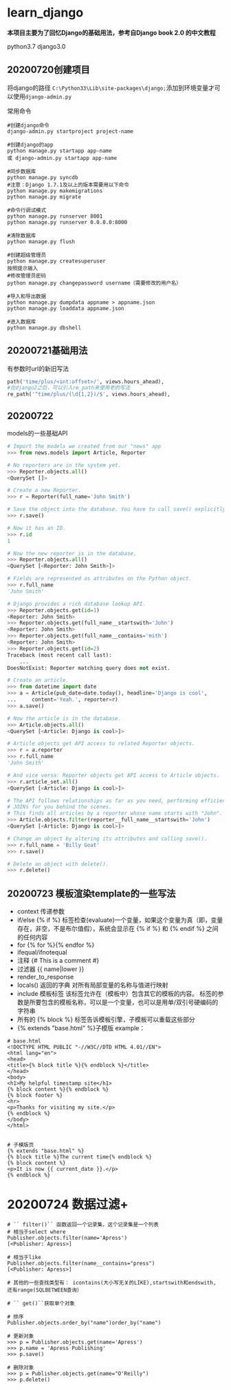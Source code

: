 # learn_django
**本项目主要为了回忆Django的基础用法，参考自Django book 2.0 的中文教程**

python3.7
django3.0

## 20200720创建项目
将django的路径 `C:\Python33\Lib\site-packages\django;`添加到环境变量才可以使用`django-admin.py`

常用命令
```
#创建django命令
django-admin.py startproject project-name

#创建django的app
python manage.py startapp app-name
或 django-admin.py startapp app-name

#同步数据库
python manage.py syncdb
#注意：Django 1.7.1及以上的版本需要用以下命令
python manage.py makemigrations
python manage.py migrate

#命令行调试模式
python manage.py runserver 8001
python manage.py runserver 0.0.0.0:8000

#清除数据库
python manage.py flush

#创建超级管理员
python manage.py createsuperuser
按照提示输入
#修改管理员密码
python manage.py changepassword username（需要修改的用户名）

#导入和导出数据
python manage.py dumpdata appname > appname.json
python manage.py loaddata appname.json

#进入数据库
python manage.py dbshell
```
## 20200721基础用法
有参数时url的新旧写法
```python
path('time/plus/<int:offset>/', views.hours_ahead),
#在django2之后，可以引入re_path来使用老的写法
re_path('^time/plus/(\d{1,2})/$', views.hours_ahead),
```
## 20200722
models的一些基础API
```python
# Import the models we created from our "news" app
>>> from news.models import Article, Reporter

# No reporters are in the system yet.
>>> Reporter.objects.all()
<QuerySet []>

# Create a new Reporter.
>>> r = Reporter(full_name='John Smith')

# Save the object into the database. You have to call save() explicitly.
>>> r.save()

# Now it has an ID.
>>> r.id
1

# Now the new reporter is in the database.
>>> Reporter.objects.all()
<QuerySet [<Reporter: John Smith>]>

# Fields are represented as attributes on the Python object.
>>> r.full_name
'John Smith'

# Django provides a rich database lookup API.
>>> Reporter.objects.get(id=1)
<Reporter: John Smith>
>>> Reporter.objects.get(full_name__startswith='John')
<Reporter: John Smith>
>>> Reporter.objects.get(full_name__contains='mith')
<Reporter: John Smith>
>>> Reporter.objects.get(id=2)
Traceback (most recent call last):
    ...
DoesNotExist: Reporter matching query does not exist.

# Create an article.
>>> from datetime import date
>>> a = Article(pub_date=date.today(), headline='Django is cool',
...     content='Yeah.', reporter=r)
>>> a.save()

# Now the article is in the database.
>>> Article.objects.all()
<QuerySet [<Article: Django is cool>]>

# Article objects get API access to related Reporter objects.
>>> r = a.reporter
>>> r.full_name
'John Smith'

# And vice versa: Reporter objects get API access to Article objects.
>>> r.article_set.all()
<QuerySet [<Article: Django is cool>]>

# The API follows relationships as far as you need, performing efficient
# JOINs for you behind the scenes.
# This finds all articles by a reporter whose name starts with "John".
>>> Article.objects.filter(reporter__full_name__startswith='John')
<QuerySet [<Article: Django is cool>]>

# Change an object by altering its attributes and calling save().
>>> r.full_name = 'Billy Goat'
>>> r.save()

# Delete an object with delete().
>>> r.delete()
```

## 20200723 模板渲染template的一些写法
- context
    传递参数
- if/else
    {% if %} 标签检查(evaluate)一个变量，如果这个变量为真（即，变量存在，非空，不是布尔值假），系统会显示在 {% if %} 和 {% endif %} 之间的任何内容
- for
    {% for %}{% endfor %} 
- ifequal/ifnotequal
- 注释 {# This is a comment #}
- 过滤器 {{ name|lower }}
- render_to_response
- locals() 返回的字典 对所有局部变量的名称与值进行映射
- include 模板标签
    该标签允许在（模板中）包含其它的模板的内容。 标签的参数是所要包含的模板名称，可以是一个变量，也可以是用单/双引号硬编码的字符串
- 所有的 {% block %} 标签告诉模板引擎，子模板可以重载这些部分
- {% extends "base.html" %}子模版
example：
```
# base.html
<!DOCTYPE HTML PUBLIC "‐//W3C//DTD HTML 4.01//EN">
<html lang="en">
<head>
<title>{% block title %}{% endblock %}</title>
</head>
<body>
<h1>My helpful timestamp site</h1>
{% block content %}{% endblock %}
{% block footer %}
<hr>
<p>Thanks for visiting my site.</p>
{% endblock %}
</body>
</html>


# 子模版页
{% extends "base.html" %}
{% block title %}The current time{% endblock %}
{% block content %}
<p>It is now {{ current_date }}.</p>
{% endblock %}
```
# 20200724 数据过滤+
```
# `` filter()`` 函数返回一个记录集，这个记录集是一个列表
# 相当于select where 
Publisher.objects.filter(name='Apress')
[<Publisher: Apress>]

# 相当于like
Publisher.objects.filter(name__contains="press")
[<Publisher: Apress>]

# 其他的一些查找类型有： icontains(大小写无关的LIKE),startswith和endswith, 还有range(SQLBETWEEN查询）

# `` get()``获取单个对象

# 排序
Publisher.objects.order_by("name")order_by("name")

# 更新对象
>>> p = Publisher.objects.get(name='Apress')
>>> p.name = 'Apress Publishing'
>>> p.save()

# 删除对象
>>> p = Publisher.objects.get(name="O'Reilly")
>>> p.delete()
```

